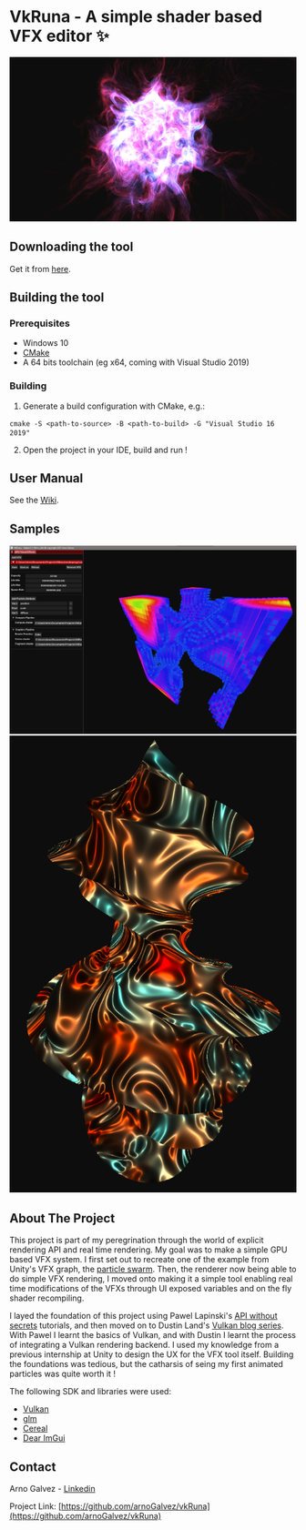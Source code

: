 # VkRuna - A simple shader based VFX editor ✨

![](images/samples/swarm-sample.png)

## Downloading the tool

Get it from [here](https://github.com/arnoGalvez/VkRuna/releases).

## Building the tool

### Prerequisites

* Windows 10
* [CMake](https://cmake.org/download/)
* A 64 bits toolchain (eg x64, coming with Visual Studio 2019)

### Building
1. Generate a build configuration with CMake, e.g.:
```
cmake -S <path-to-source> -B <path-to-build> -G "Visual Studio 16 2019"
```
2. Open the project in your IDE, build and run !

## User Manual

See the [Wiki](https://github.com/arnoGalvez/VkRuna/wiki).

## Samples

![](images/samples/cubes-ui-sample.png)
![](images/samples/twist-sample.png)

## About The Project

This project is part of my peregrination through the world of explicit rendering API and real time rendering. My goal was to make a simple GPU based VFX system. I first set out to recreate one of the example from Unity's VFX graph, the [particle swarm](images/samples/unity-swarm.png). Then, the renderer now being able to do simple VFX rendering, I moved onto making it a simple tool enabling real time modifications of the VFXs through UI exposed variables and on the fly shader recompiling.

I layed the foundation of this project using Pawel Lapinski's [API without secrets](https://software.intel.com/content/www/us/en/develop/articles/api-without-secrets-introduction-to-vulkan-part-1.html) tutorials, and then moved on to Dustin Land's [Vulkan blog series](https://www.fasterthan.life/blog). With Pawel I learnt the basics of Vulkan, and with Dustin I learnt the process of integrating a Vulkan rendering backend. I used my knowledge from a previous internship at Unity to design the UX for the VFX tool itself. Building the foundations was tedious, but the catharsis of seing my first animated particles was quite worth it !

The following SDK and libraries were used:
* [Vulkan](https://vulkan.lunarg.com/sdk/home)
* [glm](https://glm.g-truc.net/0.9.9/index.html)
* [Cereal](https://uscilab.github.io/cereal/)
* [Dear ImGui](https://github.com/ocornut/imgui)

## Contact

Arno Galvez - [Linkedin](https://www.linkedin.com/in/arnogalvez/)

Project Link: [https://github.com/arnoGalvez/vkRuna](https://github.com/arnoGalvez/vkRuna)


